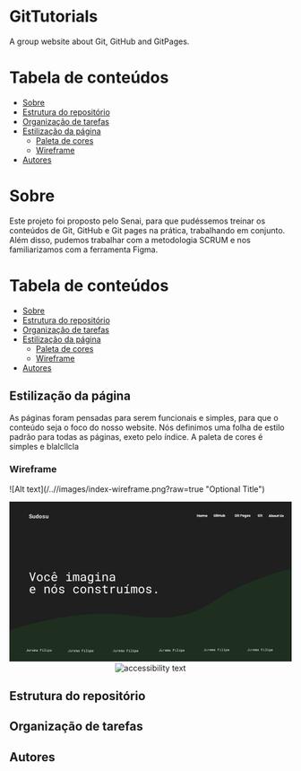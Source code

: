 # GitTutorials
A group website about Git, GitHub and GitPages.

Tabela de conteúdos
=================
<!--ts-->
   * [Sobre](#Estilização-da-página)
   * [Estrutura do repositório](#tabela-de-conteudo)
   * [Organização de tarefas](#instalacao)
   * [Estilização da página](#como-usar)
      * [Paleta de cores](#pre-requisitos)
      * [Wireframe](#local-files)
   * [Autores](#testes)
<!--te-->


# Sobre

Este projeto foi proposto pelo Senai, para que pudéssemos treinar os conteúdos de Git, GitHub e Git pages na prática, trabalhando em conjunto. Além disso, pudemos trabalhar com a metodologia SCRUM e nos familiarizamos com a ferramenta Figma.

Tabela de conteúdos
=================
<!--ts-->
   * [Sobre](#Estilização-da-página)
   * [Estrutura do repositório](#tabela-de-conteudo)
   * [Organização de tarefas](#instalacao)
   * [Estilização da página](#como-usar)
      * [Paleta de cores](#pre-requisitos)
      * [Wireframe](#local-files)
   * [Autores](#testes)
<!--te-->

## Estilização da página
As páginas foram pensadas para serem funcionais e simples, para que o conteúdo seja o foco do nosso website. Nós definimos uma folha de estilo padrão para todas as páginas, exeto pelo índice. A paleta de cores é simples e blalcllcla
###  Wireframe
![Alt text](/../<branch main>/images/index-wireframe.png?raw=true "Optional Title")
<p align="center">
  <img src="images\index-wireframe.PNG" title="hover text">

  <img src="your_relative_path_here_number_2_large_name" width="350" alt="accessibility text">
</p>


## Estrutura do repositório



## Organização de tarefas


## Autores